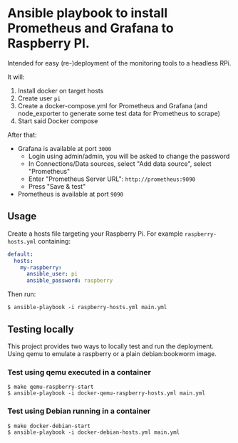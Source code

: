 # Ansible playbook to install Prometheus and Grafana to Raspberry PI.

Intended for easy (re-)deployment of the monitoring tools to a headless RPi.

It will:

1. Install docker on target hosts
2. Create user `pi`
3. Create a docker-compose.yml for Prometheus and Grafana (and node_exporter to
   generate some test data for Prometheus to scrape)
4. Start said Docker compose

After that:

* Grafana is available at port `3000`
  * Login using admin/admin, you will be asked to change the password
  * In Connections/Data sources, select "Add data source", select "Prometheus"
  * Enter "Prometheus Server URL": `http://prometheus:9090`
  * Press "Save & test"
* Prometheus is available at port `9090`

## Usage

Create a hosts file targeting your Raspberry Pi. For
example `raspberry-hosts.yml` containing:

```yaml
default:
  hosts:
    my-raspberry:
      ansible_user: pi
      ansible_password: raspberry
```

Then run:

```shell
$ ansible-playbook -i raspberry-hosts.yml main.yml
```

## Testing locally

This project provides two ways to locally test and run the deployment.
Using qemu to emulate a raspberry or a plain debian:bookworm image.

### Test using qemu executed in a container

```shell
$ make qemu-raspberry-start
$ ansible-playbook -i docker-qemu-raspberry-hosts.yml main.yml
```

### Test using Debian running in a container

```shell
$ make docker-debian-start
$ ansible-playbook -i docker-debian-hosts.yml main.yml
```
